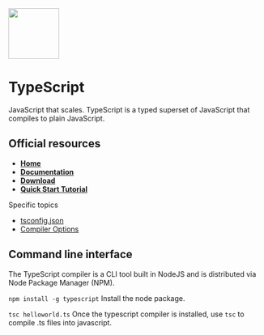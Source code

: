 <img class="logo" src="https://user-images.githubusercontent.com/29161635/96948757-5a80ee80-14b4-11eb-9461-b6cd475a9776.png" width="100px" height="100px">

# TypeScript

JavaScript that scales.  TypeScript is a typed superset of JavaScript that compiles to plain JavaScript.

## Official resources

- **[Home](https://www.typescriptlang.org/index.html)**
- **[Documentation](https://www.typescriptlang.org/docs/home.html)**
- **[Download](https://www.typescriptlang.org/index.html#download-links)**
- **[Quick Start Tutorial](https://www.typescriptlang.org/docs/tutorial.html)**

Specific topics
- [tsconfig.json](https://www.typescriptlang.org/docs/handbook/tsconfig-json.html)
- [Compiler Options](https://www.typescriptlang.org/docs/handbook/compiler-options.html)

## Command line interface 

The TypeScript compiler is a CLI tool built in NodeJS and is distributed via Node Package Manager (NPM).

`npm install -g typescript` Install the node package.

`tsc helloworld.ts` Once the typescript compiler is installed, use `tsc` to compile .ts files into javascript.
